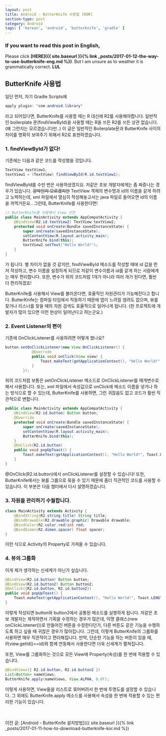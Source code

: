 ```yaml
---
layout: post
title: Android - ButterKnife 사용법 [KOR]
section-type: post
category: Android
tags: [ 'korean', 'android', 'butterknife', 'gradle' ]
---
```

### If you want to read this post in English,
Please click **[HERE]({{ site.baseurl }}{% link _posts/2017-01-12-the-way-to-use-butterknife-eng.md %})**. But I am unsure as to weather it is grammatically correct. **LUL**

## ButterKnife 사용법

일단 먼저, 자기 Gradle Scripts에

```java
apply plugin: 'com.android.library'
```

라고 되어있다면, ButterKnife를 사용할 때는 R 대신에 R2를 사용해야합니다. 일반적인 boilerplate 문(findViewById)을 사용할 때는 R을 쓰든 R2를 쓰든 상관 없습니다. (왜 그런지는 모르겠습니다만..)
이 글은 일반적인 Boilerplate문과 ButterKnife 사이의 차이를 명확히 보여주기 위해서 R2로 표현하겠습니다.

### 1. findViewById가 없다!

기존에는 다음과 같은 코드를 작성했을 것입니다. 

```java
TextView textView1;
textView1 = (TextView) findViewById(R.id.textView1);
```

findViewById를 수만 번은 사용하셨겠지요. 저같은 초보 개발자에게는 좀 짜증나는 경우가 있습니다. ~~강박인지 모르겠지만~~ TextView 객체의 변수명과 id의 이름을 같게 하려고 노력하는데, xml 파일에서 열심히 작성해놓고서는 java 파일로 들어오면 id의 이름을 까먹거든요..
그런데, ButterKnife를 사용한다면!

```java
// ButterKnife를 이용해서 View 선언
public class MainActivity extends AppCompatActivity {
    @BindView(R2.id.textView2) TextView textView2;
    protected void onCreate(Bundle savedInstanceState) {
        super.onCreate(savedInstanceState);
        setContentView(R.layout.activity_main);
        ButterKnife.bind(this);
        textView2.setText("Hello World!");
    }
}
```

가 됩니다. 별 차이가 없을 것 같지만, findViewById 메소드를 작성할 때에 id 값을 먼저 작성하고, 변수 이름을 설정하게 되므로 저같이 변수이름과 id를 같게 하는 사람에게는 매우 편리합니다. 또한, 변수가 위의 코드처럼 1개가 아니라 여러 개가 된다면, 훨씬 더 편리하겠죠!

ButterKnife를 사용해서 View를 불러온다면, 효율적인 자원관리가 가능해진다고 합니다. ButterKnife는 컴파일 타임에서 작동하기 때문에 앱이 느려질 염려도 없으며, 뷰를 찾거나 리스너를 찾을 때의 자원 검색도 효율적으로 일어나게 됩니다. (한 프로젝트에 개발자가 많이 있으면 이런 현상이 일어난다고 하는군요.)

### 2. Event Listener의 편이

기존에 OnClickListener를 사용하려면 어떻게 했나요?

```java
button.setOnClickListener(new View.OnClickListener() {
            @Override
            public void onClick(View view) {
                Toast.makeText(getApplicationContext(), "Hello World!", Toast.LENGTH_SHORT).show();
            }
        });
```

위의 코드처럼 보통은 setOnClickListener 메소드로 OnClickListener를 매개변수로 해서 사용합니다. 또는, xml 파일에서 속성값으로 onClick에 메소드 이름을 넣거나 하는 방식으로 할 수 있는데, ButterKnife를 사용하면, 그런 귀찮음도 없고 코드가 훨씬 직관적으로 변합니다.

```java
public class MainActivity extends AppCompatActivity {
    @BindView(R2.id.button) Button button;
    @Override
    protected void onCreate(Bundle savedInstanceState) {
        super.onCreate(savedInstanceState);
        setContentView(R.layout.activity_main);
        ButterKnife.bind(this);
    }
    @OnClick(R2.id.button)
    public void popUpToast() {
        Toast.makeText(getApplicationContext(), "Hello World!", Toast.LENGTH_SHORT).show();
    }
}
```

@OnClick(R2.id.button)에서 onClickListener를 설정할 수 있습니다! 또한, ButterKnife에서는 뷰를 그룹으로 묶을 수 있기 때문에 좀더 직관적인 코드를 사용할 수 있습니다. 이 부분은 다음 챕터에서 다시 설명하겠습니다.

### 3. 자원을 관리하기 수월합니다.

```java
class MainActivity extends Activity {
	@BindString(R2.string.title) String title;
	@BindDrawable(R2.drawable.graphic) Drawable drawable;
	@BindColor(R2.color.red)int red;
	@BindDimen(R2.dimen.spacer) float spacer;
}
```

이런 식으로 Activity의 Property로 가져올 수 있습니다.

### 4. 뷰의 그룹화

이게 제가 생각하는 신세계가 아닌가 싶습니다.

```java
@BindView(R2.id.button) Button button;
@BindView(R2.id.button2) Button button2;
@OnClick({R2.id.button, R2.id.button2})
public void popUpToast() {
    Toast.makeText(getApplicationContext(), "Hello World!", Toast.LENGTH_SHORT).show();
}
```

이렇게 작성되면 button와 button2에서 공통된 메소드를 실행하게 됩니다. 저같은 초보 개발자는 제작하면서 기획을 수정하는 경우가 많은데, 익명 클래스(new onClickListener())로 만들어진 버튼을 수정한다던가, 다른 버튼도 같은 기능을 수행하도록 하고 싶을 때 귀찮은 경우가 많아집니다. 그런데, 이렇게 ButterKnife의 그룹화를 사용하면 매우 직관적이고 편리해집니다. 만약, 단순한 기능을 하는 버튼이 있을 때, if(view.getId()==id)와 함께 연동해서 사용한다면 더욱 신세계가 펼쳐집니다.

또한, View를 그룹화하는 것으로 모든 View에 Property(속성)를 한 번에 적용할 수 있습니다.

```java
@BindViews({ R2.id.button, R2.id.button2 })
List<Button> nameViews;
ButterKnife.apply(nameViews, View.ALPHA, 0.0f);
```

이렇게 사용하면, View들을 리스트로 묶어버려서 한 번에 투명도를 설정할 수 있습니다. 그 외에도 ButterKnife.apply 메소드를 사용해서 속성을 한 번에 적용할 수 있는 편리한 기능이 있습니다.<br><br><br>

이전 글: [Android - ButterKnife 설치방법]({{ site.baseurl }}{% link _posts/2017-01-11-how-to-download-butterknife-kor.md %})
<br><br><br>
